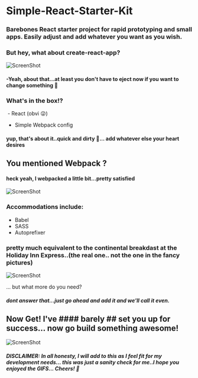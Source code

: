 # Simple-React-Starter-Kit

### Barebones React starter project for rapid prototyping and small apps. Easily adjust and add whatever you want as you wish.

### But hey, what about create-react-app?
![ScreenShot](https://media.giphy.com/media/y65VoOlimZaus/giphy.gif)
#### -Yeah, about that...at least you don't have to eject now if you want to change something 🤔

### What's in the box!?

  - React (obvi 😜)
  - Simple Webpack config

#### yup, that's about it..quick and dirty 🤠... add whatever else your heart desires


## You mentioned Webpack ?

#### heck yeah, I webpacked a little bit...pretty satisfied
![ScreenShot](https://media.giphy.com/media/ZiDnfvNB4PjVu/giphy.gif)

### Accommodations include:
  - Babel
  - SASS
  - Autoprefixer
### pretty much equivalent to the continental breakdast at the Holiday Inn Express..(the real one.. not the one in the fancy pictures)
![ScreenShot](https://i0.bookcdn.com/data/Photos/Big/64/6449/6449405/Holiday-Inn-Express-Cleveland-Vermilion-photos-Restaurant.JPEG)



... but what more do you need?
##### dont answer that...just go ahead and add it and we'll call it even.

## Now Get! I've #### barely ## set you up for success... now go build something awesome!
![ScreenShot](https://media.giphy.com/media/Y6AwlIxIW3Qkg/giphy.gif)


##### DISCLAIMER: In all honesty, I will add to this as I feel fit for my development needs... this was just a sanity check for me..I hope you enjoyed the GIFS... Cheers! 🍻
